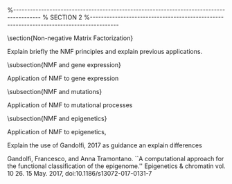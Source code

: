 %----------------------------------------------------------------------------------------
%	SECTION 2
%----------------------------------------------------------------------------------------

\section{Non-negative Matrix Factorization}

Explain briefly the NMF principles and explain previous applications.

\subsection{NMF and gene expression}

Application of NMF to gene expression

\subsection{NMF and mutations}

Application of NMF to mutational processes

\subsection{NMF and epigenetics}

Application of NMF to epigenetics,

Explain the use of Gandolfi, 2017 as guidance an explain differences

Gandolfi, Francesco, and Anna Tramontano. ``A computational approach for the functional classification of the epigenome.'' Epigenetics \& chromatin vol. 10 26. 15 May. 2017, doi:10.1186/s13072-017-0131-7